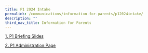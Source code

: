 ```yaml
---
title: P1 2024 Intake
permalink: /communications/information-for-parents/p12024intake/
description: ""
third_nav_title: Information for Parents
---
```

[1. P1 Briefing Slides](/files/p1%202024%20parents%20briefing.pdf)

[2. P1 Administration Page](https://sites.google.com/moe.edu.sg/rivpsp12024/home)